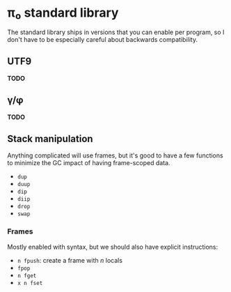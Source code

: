 # π₀ standard library
The standard library ships in versions that you can enable per program, so I don't have to be especially careful about backwards compatibility.


## UTF9
**TODO**


## γ/φ
**TODO**


## Stack manipulation
Anything complicated will use frames, but it's good to have a few functions to minimize the GC impact of having frame-scoped data.

+ `dup`
+ `duup`
+ `dip`
+ `diip`
+ `drop`
+ `swap`


### Frames
Mostly enabled with syntax, but we should also have explicit instructions:

+ `n fpush`: create a frame with _n_ locals
+ `fpop`
+ `n fget`
+ `x n fset`
